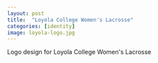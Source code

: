 ```yaml
---
layout: post
title:  "Loyola College Women's Lacrosse"
categories: [identity]
image: loyola-logo.jpg
---
```


Logo design for Loyola College Women's Lacrosse